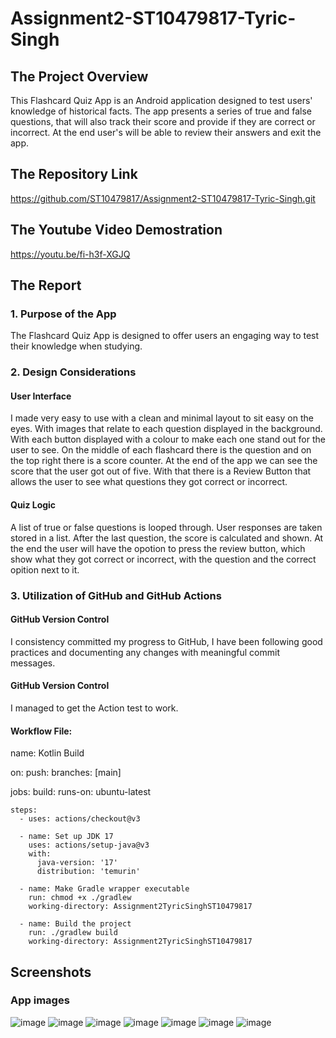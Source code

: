 # Assignment2-ST10479817-Tyric-Singh

## The Project Overview
This Flashcard Quiz App is an Android application designed to test users' knowledge of historical facts. The app presents a series of true and false questions, that will also track their score and provide if they are correct or incorrect. At the end user's will be able to review their answers and exit the app.

## The Repository Link
https://github.com/ST10479817/Assignment2-ST10479817-Tyric-Singh.git

## The Youtube Video Demostration
https://youtu.be/fi-h3f-XGJQ

## The Report

### 1. Purpose of the App
The Flashcard Quiz App is designed to offer users an engaging way to test their knowledge when studying.

### 2. Design Considerations

#### User Interface 
I made very easy to use with a clean and minimal layout to sit easy on the eyes.
With images that relate to each question displayed in the background.
With each button displayed with a colour to make each one stand out for the user to see.
On the middle of each flashcard there is the question and on the top right there is a score counter.
At the end of the app we can see the score that the user got out of five.
With that there is a Review Button that allows the user to see what questions they got correct or incorrect.

#### Quiz Logic
A list of true or false questions is looped through.
User responses are taken stored in a list.
After the last question, the score is calculated and shown.
At the end the user will have the opotion to press the review button, which show what they got correct or incorrect, with the question and the correct opition next to it.

### 3. Utilization of GitHub and GitHub Actions

#### GitHub Version Control 
I consistency committed my progress to GitHub, I have been following good practices and documenting any changes with meaningful commit messages.

#### GitHub Version Control
I managed to get the Action test to work. 

#### Workflow File:
name: Kotlin Build

on:
  push:
    branches: [main]

jobs:
  build:
    runs-on: ubuntu-latest

    steps:
      - uses: actions/checkout@v3

      - name: Set up JDK 17
        uses: actions/setup-java@v3
        with:
          java-version: '17'
          distribution: 'temurin'

      - name: Make Gradle wrapper executable
        run: chmod +x ./gradlew
        working-directory: Assignment2TyricSinghST10479817

      - name: Build the project
        run: ./gradlew build
        working-directory: Assignment2TyricSinghST10479817


## Screenshots
### App images
![image](https://github.com/user-attachments/assets/729662e8-6017-4356-b730-c279ee75defa)
![image](https://github.com/user-attachments/assets/b5e9c437-8437-470a-add1-7473589457ff)
![image](https://github.com/user-attachments/assets/b2f14fe0-c75f-4524-bddf-9b3f90fadb80)
![image](https://github.com/user-attachments/assets/636479ca-0779-43a1-88aa-e0bdaabd37da)
![image](https://github.com/user-attachments/assets/6a393aa4-0060-4816-84aa-4e151a97edde)
![image](https://github.com/user-attachments/assets/e922533b-c394-4d9f-a58a-3cd3cd188eb5)
![image](https://github.com/user-attachments/assets/27e06fdc-f743-4f2d-a6a0-2f8c3ca9b7a8)






